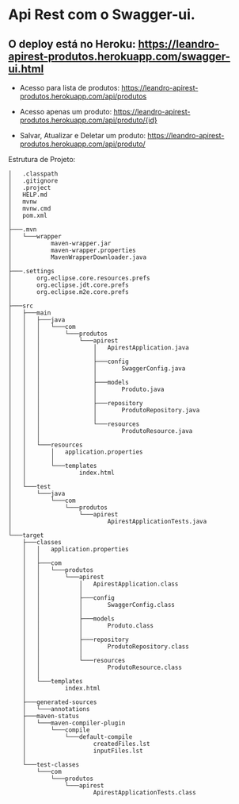 # Api Rest com o Swagger-ui.

## O deploy está no Heroku: https://leandro-apirest-produtos.herokuapp.com/swagger-ui.html

* Acesso para lista de produtos: https://leandro-apirest-produtos.herokuapp.com/api/produtos

* Acesso apenas um produto: https://leandro-apirest-produtos.herokuapp.com/api/produto/{id}

* Salvar, Atualizar e Deletar um produto: https://leandro-apirest-produtos.herokuapp.com/api/produto/

Estrutura de Projeto:
```
│   .classpath
│   .gitignore
│   .project
│   HELP.md
│   mvnw
│   mvnw.cmd
│   pom.xml
│
├───.mvn
│   └───wrapper
│           maven-wrapper.jar
│           maven-wrapper.properties
│           MavenWrapperDownloader.java
│
├───.settings
│       org.eclipse.core.resources.prefs
│       org.eclipse.jdt.core.prefs
│       org.eclipse.m2e.core.prefs
│
├───src
│   ├───main
│   │   ├───java
│   │   │   └───com
│   │   │       └───produtos
│   │   │           └───apirest
│   │   │               │   ApirestApplication.java
│   │   │               │
│   │   │               ├───config
│   │   │               │       SwaggerConfig.java
│   │   │               │
│   │   │               ├───models
│   │   │               │       Produto.java
│   │   │               │
│   │   │               ├───repository
│   │   │               │       ProdutoRepository.java
│   │   │               │
│   │   │               └───resources
│   │   │                       ProdutoResource.java
│   │   │
│   │   └───resources
│   │       │   application.properties
│   │       │
│   │       └───templates
│   │               index.html
│   │
│   └───test
│       └───java
│           └───com
│               └───produtos
│                   └───apirest
│                           ApirestApplicationTests.java
│
└───target
    ├───classes
    │   │   application.properties
    │   │
    │   ├───com
    │   │   └───produtos
    │   │       └───apirest
    │   │           │   ApirestApplication.class
    │   │           │
    │   │           ├───config
    │   │           │       SwaggerConfig.class
    │   │           │
    │   │           ├───models
    │   │           │       Produto.class
    │   │           │
    │   │           ├───repository
    │   │           │       ProdutoRepository.class
    │   │           │
    │   │           └───resources
    │   │                   ProdutoResource.class
    │   │
    │   └───templates
    │           index.html
    │
    ├───generated-sources
    │   └───annotations
    ├───maven-status
    │   └───maven-compiler-plugin
    │       └───compile
    │           └───default-compile
    │                   createdFiles.lst
    │                   inputFiles.lst
    │
    └───test-classes
        └───com
            └───produtos
                └───apirest
                        ApirestApplicationTests.class
						
```

